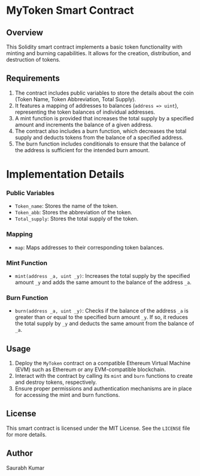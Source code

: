 #  MyToken Smart Contract

## Overview
This Solidity smart contract implements a basic token functionality with minting and burning capabilities. It allows for the creation, distribution, and destruction of tokens.

## Requirements
1. The contract includes public variables to store the details about the coin (Token Name, Token Abbreviation, Total Supply).
2. It features a mapping of addresses to balances (`address => uint`), representing the token balances of individual addresses.
3. A mint function is provided that increases the total supply by a specified amount and increments the balance of a given address.
4. The contract also includes a burn function, which decreases the total supply and deducts tokens from the balance of a specified address.
5. The burn function includes conditionals to ensure that the balance of the address is sufficient for the intended burn amount.

#   Implementation Details
###  Public Variables
- `Token_name`: Stores the name of the token.
- `Token_abb`: Stores the abbreviation of the token.
- `Total_supply`: Stores the total supply of the token.

###  Mapping
- `map`: Maps addresses to their corresponding token balances.

###  Mint Function
- `mint(address _a, uint _y)`: Increases the total supply by the specified amount `_y` and adds the same amount to the balance of the address `_a`.

###  Burn Function
- `burn(address _a, uint _y)`: Checks if the balance of the address `_a` is greater than or equal to the specified burn amount `_y`. If so, it reduces the total supply by `_y` and deducts the same amount from the balance of `_a`.

## Usage
1. Deploy the `MyToken` contract on a compatible Ethereum Virtual Machine (EVM) such as Ethereum or any EVM-compatible blockchain.
2. Interact with the contract by calling its `mint` and `burn` functions to create and destroy tokens, respectively.
3. Ensure proper permissions and authentication mechanisms are in place for accessing the mint and burn functions.

## License
This smart contract is licensed under the MIT License. See the `LICENSE` file for more details.

## Author 
Saurabh Kumar

 
